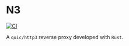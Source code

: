 # N3

[![CI](https://github.com/quic-lab/n3/actions/workflows/ci.yaml/badge.svg)](https://github.com/quic-lab/n3/actions/workflows/ci.yaml)

A `quic/http3` reverse proxy developed with `Rust`.
